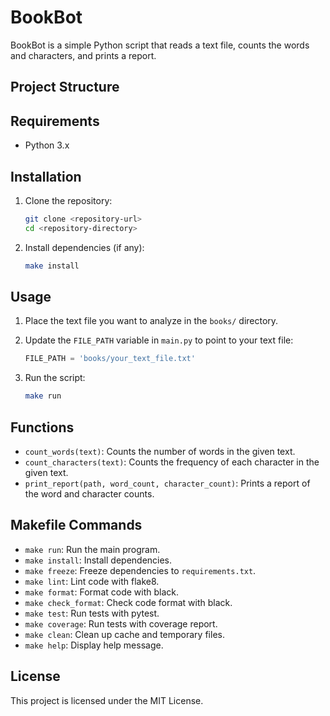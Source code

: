 # BookBot

BookBot is a simple Python script that reads a text file, counts the words and characters, and prints a report.

## Project Structure

## Requirements

- Python 3.x

## Installation

1. Clone the repository:

   ```sh
   git clone <repository-url>
   cd <repository-directory>
   ```

2. Install dependencies (if any):
   ```sh
   make install
   ```

## Usage

1. Place the text file you want to analyze in the `books/` directory.

2. Update the `FILE_PATH` variable in `main.py` to point to your text file:

   ```python
   FILE_PATH = 'books/your_text_file.txt'
   ```

3. Run the script:
   ```sh
   make run
   ```

## Functions

- `count_words(text)`: Counts the number of words in the given text.
- `count_characters(text)`: Counts the frequency of each character in the given text.
- `print_report(path, word_count, character_count)`: Prints a report of the word and character counts.

## Makefile Commands

- `make run`: Run the main program.
- `make install`: Install dependencies.
- `make freeze`: Freeze dependencies to `requirements.txt`.
- `make lint`: Lint code with flake8.
- `make format`: Format code with black.
- `make check_format`: Check code format with black.
- `make test`: Run tests with pytest.
- `make coverage`: Run tests with coverage report.
- `make clean`: Clean up cache and temporary files.
- `make help`: Display help message.

## License

This project is licensed under the MIT License.
